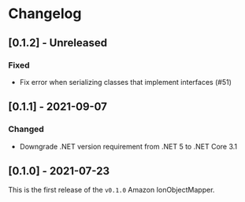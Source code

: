 # Changelog

## [0.1.2] - Unreleased

### Fixed

- Fix error when serializing classes that implement interfaces (#51)

## [0.1.1] - 2021-09-07

### Changed

- Downgrade .NET version requirement from .NET 5 to .NET Core 3.1

## [0.1.0] - 2021-07-23

This is the first release of the `v0.1.0` Amazon IonObjectMapper.